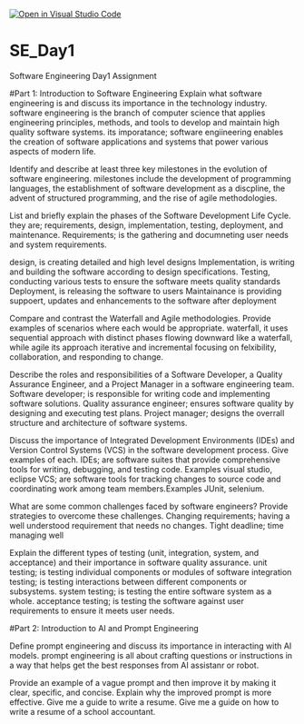 [![Open in Visual Studio Code](https://classroom.github.com/assets/open-in-vscode-2e0aaae1b6195c2367325f4f02e2d04e9abb55f0b24a779b69b11b9e10269abc.svg)](https://classroom.github.com/online_ide?assignment_repo_id=15769637&assignment_repo_type=AssignmentRepo)
# SE_Day1
Software Engineering Day1 Assignment

#Part 1: Introduction to Software Engineering
Explain what software engineering is and discuss its importance in the technology industry.
software engineering is the branch of computer science that applies engineering principles, methods, and tools to develop and maintain high quality software systems.
its imporatance; software engiineering enables the creation of software applications and systems that power various aspects of modern life.

Identify and describe at least three key milestones in the evolution of software engineering.
milestones include the development of programming languages, the establishment of software development as a discpline, the advent of structured programming, and the rise of agile methodologies.

List and briefly explain the phases of the Software Development Life Cycle.
they are; requirements, design, implementation, testing, deployment, and maintenance.
Requirements; is the gathering and documneting user needs and system requirements.

design, is creating detailed and high level designs
Implementation, is writing and building the software according to design specifications.
Testing, conducting various tests to ensure the software meets quality standards
Deployment, is releasing the software to users
Maintainance is providing suppoert, updates and enhancements to the software after deployment

Compare and contrast the Waterfall and Agile methodologies. Provide examples of scenarios where each would be appropriate.
waterfall, it uses sequential approach with distinct phases flowing downward like a waterfall, while agile its approach iterative and incremental focusing on felxibility, collaboration, and responding to change.
 
Describe the roles and responsibilities of a Software Developer, a Quality Assurance Engineer, and a Project Manager in a software engineering team.
Software developer; is responsible for writing code and implementing software solutions.
Quality assurance engineer; ensures software quality by designing and executing test plans.
Project manager; designs the overrall structure and architecture of software systems.

Discuss the importance of Integrated Development Environments (IDEs) and Version Control Systems (VCS) in the software development process. Give examples of each.
IDEs; are software suites that provide comprehensive tools for writing, debugging, and testing code. Examples visual studio, eclipse
VCS; are software tools for tracking changes to source code and coordinating work among team members.Examples JUnit, selenium. 

What are some common challenges faced by software engineers? Provide strategies to overcome these challenges.
Changing requirements; having a well understood requirement that needs no changes.
Tight deadline; time managing well

Explain the different types of testing (unit, integration, system, and acceptance) and their importance in software quality assurance.
unit testing; is testing individual components or modules of software
integration testing; is testing interactions between different components or subsystems.
system testing; is testing the entire software system as a whole.
acceptance testing; is testing the software against user requirements to ensure it meets user needs.

#Part 2: Introduction to AI and Prompt Engineering


Define prompt engineering and discuss its importance in interacting with AI models.
prompt engineering is all about crafting questions or instructions in a way that helps get the best responses from AI assistanr or robot.

Provide an example of a vague prompt and then improve it by making it clear, specific, and concise. Explain why the improved prompt is more effective.
Give me a guide to write a resume.
Give me a guide on how to write a resume of a school accountant.

